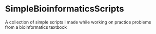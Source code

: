# SimpleBioinformaticsScripts
A collection of simple scripts I made while working on practice problems from a bioinformatics textbook
